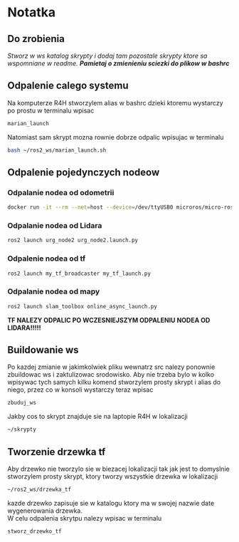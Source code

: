 # Notatka
## Do zrobienia
*Stworz w ws katalog skrypty i dodaj tam pozostale skrypty ktore sa wspomniane w readme.* 
***Pamietaj o zmienieniu sciezki do plikow w bashrc***
## Odpalenie calego systemu
Na komputerze R4H stworzylem alias w bashrc dzieki ktoremu wystarczy po prostu w terminalu wpisac
```bash
marian_launch
```
Natomiast sam skrypt mozna rownie dobrze odpalic wpisujac w terminalu
```bash
bash ~/ros2_ws/marian_launch.sh
```
## Odpalenie pojedynczych nodeow
### Odpalanie nodea od odometrii
```bash
docker run -it --rm --net=host --device=/dev/ttyUSB0 microros/micro-ros-agent:humble serial --dev /dev/ttyUSB0
```
### Odpalanie nodea od Lidara
```bash
ros2 launch urg_node2 urg_node2.launch.py
```
### Odpalenie nodea od tf
```bash
ros2 launch my_tf_broadcaster my_tf_launch.py
```
### Odpalanie nodea od mapy
```bash
ros2 launch slam_toolbox online_async_launch.py
```
**TF NALEZY ODPALIC PO WCZESNIEJSZYM ODPALENIU NODEA OD LIDARA!!!!!**
## Buildowanie ws
Po kazdej zmianie w jakimkolwiek pliku wewnatrz src nalezy ponownie zbuildowac ws i zaktulizowac srodowisko.
Aby nie trzeba bylo w kolko wpisywac tych samych kilku komend stworzylem prosty skrypt i alias do niego, przez co w konsoli wystarczy teraz wpisac
```bash
zbuduj_ws
```
Jakby cos to skrypt znajduje sie na laptopie R4H w lokalizacji
```bash
~/skrypty
```
## Tworzenie drzewka tf
Aby drzewko nie tworzylo sie w biezacej lokalizacji tak jak jest to domyslnie stworzylem prosty skrypt, ktory tworzy wszystkie drzewka
w lokalizacji
```bash
~/ros2_ws/drzewka_tf
```
kazde drzewko zapisuje sie w katalogu ktory ma w swojej nazwie date wygenerowania drzewka.  
W celu odpalenia skrytpu nalezy wpisac w terminalu
```bash
stworz_drzewko_tf
```

